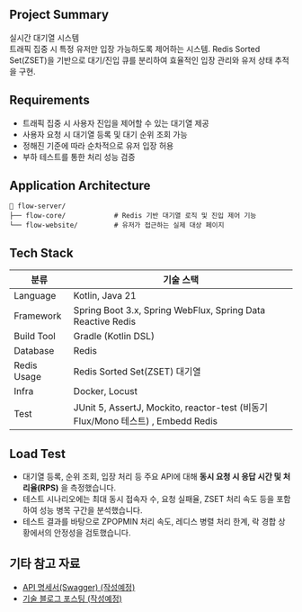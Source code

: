## Project Summary
실시간 대기열 시스템  
트래픽 집중 시 특정 유저만 입장 가능하도록 제어하는 시스템.
Redis Sorted Set(ZSET)을 기반으로 대기/진입 큐를 분리하여 효율적인 입장 관리와 유저 상태 추적을 구현.


## Requirements
- 트래픽 집중 시 사용자 진입을 제어할 수 있는 대기열 제공
- 사용자 요청 시 대기열 등록 및 대기 순위 조회 가능
- 정해진 기준에 따라 순차적으로 유저 입장 허용
- 부하 테스트를 통한 처리 성능 검증

## Application Architecture

```
📁 flow-server/
├── flow-core/            # Redis 기반 대기열 로직 및 진입 제어 기능
└── flow-website/         # 유저가 접근하는 실제 대상 페이지
```

## Tech Stack

| 분류         | 기술 스택                                                                    |
|------------|--------------------------------------------------------------------------|
| Language   | Kotlin, Java 21                                                          |
| Framework  | Spring Boot 3.x, Spring WebFlux, Spring Data Reactive Redis                   |
| Build Tool | Gradle (Kotlin DSL)                                                      |
| Database   | Redis                                                                    |
| Redis Usage | Redis Sorted Set(ZSET) 대기열                                               |
| Infra      | Docker, Locust    |    
| Test       | JUnit 5, AssertJ, Mockito, reactor-test (비동기 Flux/Mono 테스트) , Embedd Redis |


## Load Test
- 대기열 등록, 순위 조회, 입장 처리 등 주요 API에 대해 **동시 요청 시 응답 시간 및 처리율(RPS)** 을 측정했습니다.
- 테스트 시나리오에는 최대 동시 접속자 수, 요청 실패율, ZSET 처리 속도 등을 포함하여 성능 병목 구간을 분석했습니다. 
- 테스트 결과를 바탕으로 ZPOPMIN 처리 속도, 레디스 병렬 처리 한계, 락 경합 상황에서의 안정성을 검토했습니다.


## 기타 참고 자료
- [API 명세서(Swagger) (작성예정)](https://이미지)
- [기술 블로그 포스팅 (작성예정)](https://notion링크)